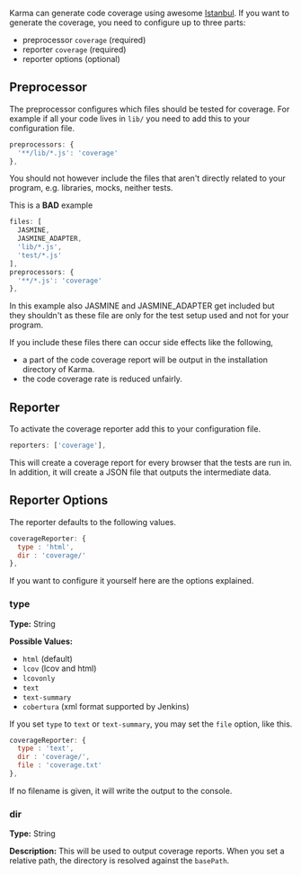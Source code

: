 Karma can generate code coverage using awesome [Istanbul].
If you want to generate the coverage, you need to configure up to three parts:

* preprocessor `coverage` (required)
* reporter `coverage` (required)
* reporter options (optional)


## Preprocessor
The preprocessor configures which files should be tested for coverage.
For example if all your code lives in ``lib/`` you need to add this to your
configuration file.

```javascript
preprocessors: {
  '**/lib/*.js': 'coverage'
},
```
You should not however include the files that aren't directly related to your
program, e.g. libraries, mocks, neither tests.

This is a **BAD** example

```javascript
files: [
  JASMINE,
  JASMINE_ADAPTER,
  'lib/*.js',
  'test/*.js'
],
preprocessors: {
  '**/*.js': 'coverage'
},
```
In this example also JASMINE and JASMINE_ADAPTER get included but they shouldn't as
these file are only for the test setup used and not for your program.

If you include these files there can occur side effects like the following,

* a part of the code coverage report will be output in the installation directory of Karma.
* the code coverage rate is reduced unfairly.

## Reporter
To activate the coverage reporter add this to your configuration file.
```javascript
reporters: ['coverage'],
```
This will create a coverage report for every browser that the tests are run in.
In addition, it will create a JSON file that outputs the intermediate data.


##  Reporter Options
The reporter defaults to the following values.

```javascript
coverageReporter: {
  type : 'html',
  dir : 'coverage/'
},
```
If you want to configure it yourself here are the options explained.

### type
**Type:** String

**Possible Values:**
  * `html` (default)
  * `lcov` (lcov and html)
  * `lcovonly`
  * `text`
  * `text-summary`
  * `cobertura` (xml format supported by Jenkins)

If you set `type` to `text` or `text-summary`, you may set the `file` option, like this.
```javascript
coverageReporter: {
  type : 'text',
  dir : 'coverage/',
  file : 'coverage.txt'
},
```
If no filename is given, it will write the output to the console.

### dir
**Type:** String

**Description:** This will be used to output coverage reports. When
  you set a relative path, the directory is resolved against the `basePath`.



[Istanbul]: https://github.com/yahoo/istanbul
